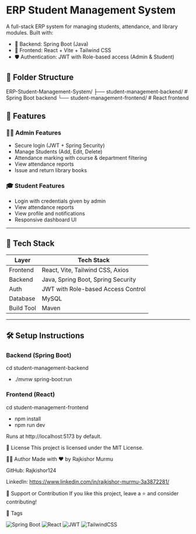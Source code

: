 # ERP Student Management System

A full-stack ERP system for managing students, attendance, and library modules. Built with:

- 🧠 Backend: Spring Boot (Java)
- 🎨 Frontend: React + Vite + Tailwind CSS
- 🛡️ Authentication: JWT with Role-based access (Admin & Student)

## 📁 Folder Structure

ERP-Student-Management-System/
├── student-management-backend/ # Spring Boot backend
└── student-management-frontend/ # React frontend

## 🚀 Features

### 👨‍🏫 Admin Features
- Secure login (JWT + Spring Security)
- Manage Students (Add, Edit, Delete)
- Attendance marking with course & department filtering
- View attendance reports
- Issue and return library books

### 🎓 Student Features
- Login with credentials given by admin
- View attendance reports
- View profile and notifications
- Responsive dashboard UI

---

## 🔧 Tech Stack

| Layer       | Tech Stack                          |
|-------------|-------------------------------------|
| Frontend    | React, Vite, Tailwind CSS, Axios    |
| Backend     | Java, Spring Boot, Spring Security  |
| Auth        | JWT with Role-based Access Control  |
| Database    | MySQL                               |
| Build Tool  | Maven                               |

---

## 🛠️ Setup Instructions

### Backend (Spring Boot)

cd student-management-backend
- ./mvnw spring-boot:run

### Frontend (React)

cd student-management-frontend
- npm install
- npm run dev

Runs at http://localhost:5173 by default.

📝 License
This project is licensed under the MIT License.

🙋‍♂️ Author
Made with ❤️ by Rajkishor Murmu

GitHub: Rajkishor124

LinkedIn: https://www.linkedin.com/in/rajkishor-murmu-3a3872281/


🌟 Support or Contribution
If you like this project, leave a ⭐️ and consider contributing!

🔖 Tags

![Spring Boot](https://img.shields.io/badge/Spring%20Boot-6DB33F?logo=springboot&logoColor=white&style=flat-square)
![React](https://img.shields.io/badge/React-61DAFB?logo=react&logoColor=white&style=flat-square)
![JWT](https://img.shields.io/badge/JWT-000000?logo=jsonwebtokens&logoColor=white&style=flat-square)
![TailwindCSS](https://img.shields.io/badge/TailwindCSS-38B2AC?logo=tailwindcss&logoColor=white&style=flat-square)


